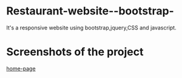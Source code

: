 # Restaurant-website--bootstrap-
It's a responsive website using bootstrap,jquery,CSS and javascript.
# Screenshots of the project
[home-page](home-login.png)
